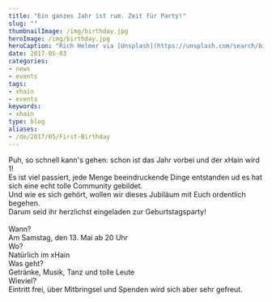```yaml
---
title: "Ein ganzes Jahr ist rum. Zeit für Party!"
slug: ""
thumbnailImage: /img/birthday.jpg
heroImage: /img/birthday.jpg
heroCaption: "Rich Helmer via [Unsplash](https://unsplash.com/search/birthday?photo=8gNG1eorhpM) ([CC0](https://creativecommons.org/publicdomain/zero/1.0/deed.de))"
date: 2017-05-03
categories:
- news
- events
tags:
- xhain
- events
keywords:
- xhain
type: blog
aliases:
- /de/2017/05/First-Birthday
---
```


Puh, so schnell kann's gehen: schon ist das Jahr vorbei und der xHain wird 1!<br>
Es ist viel passiert, jede Menge beeindruckende Dinge entstanden ud es hat sich eine echt tolle Community gebildet.<br> Und wie es sich gehört, wollen wir dieses Jubiläum mit Euch ordentlich begehen.<br>
Darum seid ihr herzlichst eingeladen zur Geburtstagsparty!<br><br>
Wann?<br>Am Samstag, den 13. Mai ab 20 Uhr<br>
Wo?<br>Natürlich im xHain<br>
Was geht?<br>Getränke, Musik, Tanz und tolle Leute<br>
Wieviel?<br>Eintritt frei, über Mitbringsel und Spenden wird sich aber sehr gefreut.<br>

